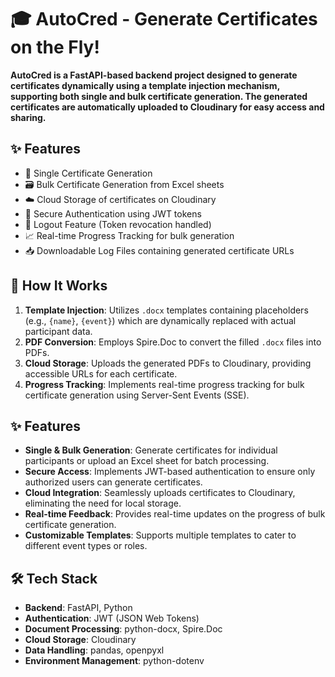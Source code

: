# 🎓 AutoCred - Generate Certificates on the Fly!

**AutoCred is a FastAPI-based backend project designed to generate certificates dynamically using a template injection mechanism, supporting both single and bulk certificate generation. The generated certificates are automatically uploaded to Cloudinary for easy access and sharing.**

## ✨ Features
<ul>
   <li>🧾 Single Certificate Generation</li>
   <li>🗃️ Bulk Certificate Generation from Excel sheets</li>
   <li>☁️ Cloud Storage of certificates on Cloudinary</li>
   <li>🔐 Secure Authentication using JWT tokens</li>
   <li>🚪 Logout Feature (Token revocation handled)</li>
   <li>📈 Real-time Progress Tracking for bulk generation</li>
   <li>📥 Downloadable Log Files containing generated certificate URLs</li>
</ul>

## 🧠 How It Works

1. **Template Injection**: Utilizes `.docx` templates containing placeholders (e.g., `{name}`, `{event}`) which are dynamically replaced with actual participant data.
2. **PDF Conversion**: Employs Spire.Doc to convert the filled `.docx` files into PDFs.
3. **Cloud Storage**: Uploads the generated PDFs to Cloudinary, providing accessible URLs for each certificate.
4. **Progress Tracking**: Implements real-time progress tracking for bulk certificate generation using Server-Sent Events (SSE).

## ✨ Features

- **Single & Bulk Generation**: Generate certificates for individual participants or upload an Excel sheet for batch processing.
- **Secure Access**: Implements JWT-based authentication to ensure only authorized users can generate certificates.
- **Cloud Integration**: Seamlessly uploads certificates to Cloudinary, eliminating the need for local storage.
- **Real-time Feedback**: Provides real-time updates on the progress of bulk certificate generation.
- **Customizable Templates**: Supports multiple templates to cater to different event types or roles.

## 🛠️ Tech Stack

- **Backend**: FastAPI, Python
- **Authentication**: JWT (JSON Web Tokens)
- **Document Processing**: python-docx, Spire.Doc
- **Cloud Storage**: Cloudinary
- **Data Handling**: pandas, openpyxl
- **Environment Management**: python-dotenv

